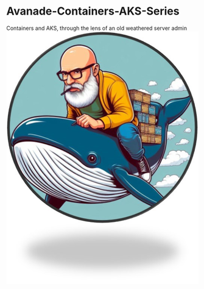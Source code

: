 # Avanade-Containers-AKS-Series
Containers and AKS, through the lens of an old weathered server admin
![Alt text](https://github.com/deanl1982/Avanade-Containers-AKS-Series/blob/main/_Misc/docker.jpg)